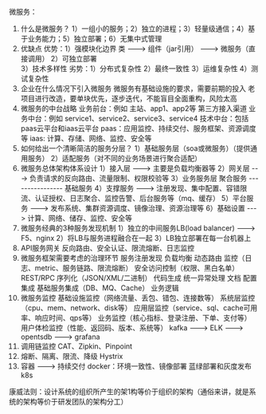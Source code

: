 微服务：

1. 什么是微服务？ 1）一组小的服务；2）独立的进程；3）轻量级通信；4）基于业务能力；5）独立部署；6）无集中式管理
2. 优缺点 优势：1）强模块化边界 类 ---> 组件（jar引用） ---> 微服务（直接调用） 2）可独立部署   
   3）技术多样性 劣势：1）分布式复杂性 2）最终一致性 3）运维复杂性 4）测试复杂性
3. 企业在什么情况下引入微服务 微服务有基础设施的要求，需要前期的投入 老项目进行改造，要单块优先，逐步迭代，不能盲目全面重构，风险太高
4. 微服务的中台战略 业务前台：例如 主站、app1、app2等 第三方接入渠道 业务中台：例如 service1、service2、service3、service4 技术中台：包括paas云平台和iaas云平台
   paas：应用监控、持续交付、服务框架、资源调度等 iaas: 计算、存储、网络、监控、安全等
5. 如何给出一个清晰简洁的服务分层？ 1）基础服务层（soa或微服务）（提供通用服务） 2）适配服务（对不同的业务场景进行聚合适配）
6. 微服务总体架构体系设计 1）接入层 ---> 主要是负载均衡器等 2）网关层 ---> 负责请求的反向路由、流量限制、权限校验等 3）业务服务层 聚合服务 ---------------- 基础服务 4）支撑服务 --->
   注册发现、集中配置、容错限流、认证授权、日志聚合、监控告警、后台服务等（mq、缓存） 5）平台服务 ---> 发布系统、集群资源调度、镜像治理、资源治理等 6）基础设置 ---> 计算、网络、储存、监控、安全等
7. 微服务经典的3种服务发现机制 1）独立的中间服务LB(load balancer)  ---> F5、nginx 2）将LB与服务进程融合在一起 3）LB独立部署在每一台机器上
8. API服务网关 反向路由、安全认证、限流熔断、日志监控
9. 微服务框架需要考虑的治理环节 服务注册发现 负载均衡 动态路由 监控（日志、metric、服务链路、限流熔断） 安全访问控制（权限、黑白名单） REST/RPC 序列化（JSON/XML/二进制） 代码生成 统一异常处理 文档
   配置集成 基础服务集成（DB、MQ、Cache） 业务逻辑
10. 微服务监控 基础设施监控（网络流量、丢包、错包、连接数等） 系统层监控（cpu、mem、network、disk等） 应用层监控（service、sql、cache可用率、响应时间、qps等）
    业务监控（核心指标、登录注册、下单、支付等） 用户体检监控（性能、返回码、版本、系统等） kafka ---> ELK ---> opentsdb ---> grafana
11. 调用链监控 CAT、Zipkin、Pinpoint
12. 熔断、隔离、限流、降级 Hystrix
13. 容器 ---> 持续交付 docker：环境一致性、镜像部署 蓝绿部署和灰度发布 k8s

康威法则：设计系统的组织所产生的架1构等价于组织的架构（通俗来讲，就是系统的架构等价于研发团队的架构分工）